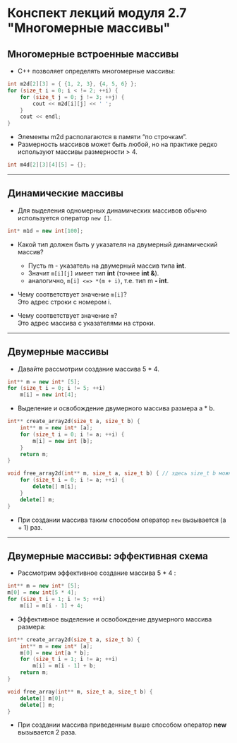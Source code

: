 # Конспект лекций модуля 2.7 "Многомерные массивы"

## Многомерные встроенные массивы

+ C++ позволяет определять многомерные массивы:

```c++
int m2d[2][3] = { {1, 2, 3}, {4, 5, 6} };
for (size_t i = 0; i < != 2; ++i) {
    for (size_t j = 0; j != 3; ++j) {
        cout << m2d[i][j] << ' ';
    }
    cout << endl;
}
```

+ Элементы m2d располагаются в памяти “по строчкам”. 
+ Размерность массивов может быть любой, но на практике редко используют массивы размерности > 4.  

```c++
int m4d[2][3][4][5] = {};
```

***

## Динамические массивы

+ Для выделения одномерных динамических массивов
  обычно используется оператор `new []`.

```c++
int* m1d = new int[100];
```

+ Какой тип должен быть у указателя на двумерный динамический массив?
  + Пусть m - указатель на двумерный массив типа **int**. 
  + Значит `m[i][j]` имеет тип **int** (точнее **int &**).
  + аналогично, `m[i] <=> *(m + i)`, т.е. тип m **- **int****.

+ Чему соответствует значение `m[i]`?  
  Это адрес строки с номером i. 
+ Чему соответствует значение `m`?  
  Это адрес массива с указателями на строки.

***

## Двумерные массивы

+ Давайте рассмотрим создание массива 5 * 4.

```c++
int** m = new int* [5];
for (size_t i = 0; i != 5; ++i)
    m[i] = new int[4];
```

+ Выделение и освобождение двумерного массива размера a * b.

```c++
int** create_array2d(size_t a, size_t b) {
    int** m = new int* [a];
    for (size_t i = 0; i != a; ++i) {
        m[i] = new int [b];
    }
    return m;
}

void free_array2d(int** m, size_t a, size_t b) { // здесь size_t b можно не указывать
    for (size_t i = 0; i != a; ++i) {
        delete[] m[i];
    }
    delete[] m;
}
```

+ При создании массива таким способом оператор `new` вызывается (a + 1) раз.

***

## Двумерные массивы: эффективная схема

+ Рассмотрим эффективное создание массива 5 * 4 :

```c++
int** m = new int* [5];
m[0] = new int[5 * 4];
for (size_t i = 1; i != 5; ++i)
    m[i] = m[i - 1] + 4;
```

+ Эффективное выделение и освобождение двумерного массива размера:

```c++
int** create_array2d(size_t a, size_t b) {
    int** m = new int* [a];
    m[0] = new int[a * b];
    for (size_t i = 1; i != a; ++i)
        m[i] = m[i - 1] + b;
    return m;
}

void free_array(int** m, size_t a, size_t b) {
    delete[] m[0];
    delete[] m;
}
```

+ При создании массива приведенным выше способом оператор **new** вызывается 2 раза. 